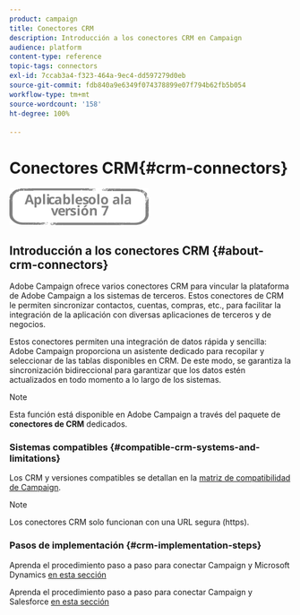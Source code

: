 ```yaml
---
product: campaign
title: Conectores CRM
description: Introducción a los conectores CRM en Campaign
audience: platform
content-type: reference
topic-tags: connectors
exl-id: 7ccab3a4-f323-464a-9ec4-dd597279d0eb
source-git-commit: fdb840a9e6349f074378899e07f794b62fb5b054
workflow-type: tm+mt
source-wordcount: '158'
ht-degree: 100%

---
```


# Conectores CRM{#crm-connectors}

![](../../assets/v7-only.svg)

## Introducción a los conectores CRM {#about-crm-connectors}

Adobe Campaign ofrece varios conectores CRM para vincular la plataforma de Adobe Campaign a los sistemas de terceros. Estos conectores de CRM le permiten sincronizar contactos, cuentas, compras, etc., para facilitar la integración de la aplicación con diversas aplicaciones de terceros y de negocios.

Estos conectores permiten una integración de datos rápida y sencilla: Adobe Campaign proporciona un asistente dedicado para recopilar y seleccionar de las tablas disponibles en CRM. De este modo, se garantiza la sincronización bidireccional para garantizar que los datos estén actualizados en todo momento a lo largo de los sistemas.

>[!NOTE]
>
>Esta función está disponible en Adobe Campaign a través del paquete de **conectores de CRM** dedicados.


### Sistemas compatibles {#compatible-crm-systems-and-limitations}

Los CRM y versiones compatibles se detallan en la [matriz de compatibilidad de Campaign](../../rn/using/compatibility-matrix.md).

>[!NOTE]
>
>Los conectores CRM solo funcionan con una URL segura (https).

### Pasos de implementación {#crm-implementation-steps}

Aprenda el procedimiento paso a paso para conectar Campaign y Microsoft Dynamics [en esta sección](../../platform/using/crm-ms-dynamics.md)


Aprenda el procedimiento paso a paso para conectar Campaign y Salesforce [en esta sección](../../platform/using/crm-sfdc.md)
